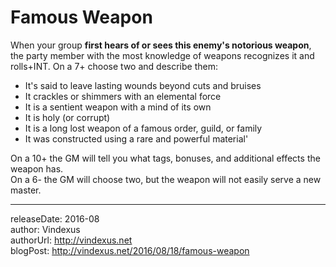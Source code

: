 # Famous Weapon
When your group **first hears of or sees this enemy's notorious weapon**, the party member with the most knowledge of weapons recognizes it and rolls+INT. On a 7+ choose two and describe them:

 - It's said to leave lasting wounds beyond cuts and bruises
 - It crackles or shimmers with an elemental force
 - It is a sentient weapon with a mind of its own
 - It is holy (or corrupt)
 - It is a long lost weapon of a famous order, guild, or family
 - It was constructed using a rare and powerful material'

On a 10+ the GM will tell you what tags, bonuses, and additional effects the weapon has.  
On a 6- the GM will choose two, but the weapon will not easily serve a new master.

---
releaseDate: 2016-08  
author: Vindexus  
authorUrl: http://vindexus.net  
blogPost: http://vindexus.net/2016/08/18/famous-weapon